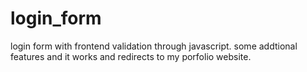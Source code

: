 # login_form
login form with  frontend validation through javascript.
some addtional features
and it works and redirects to my porfolio website.
